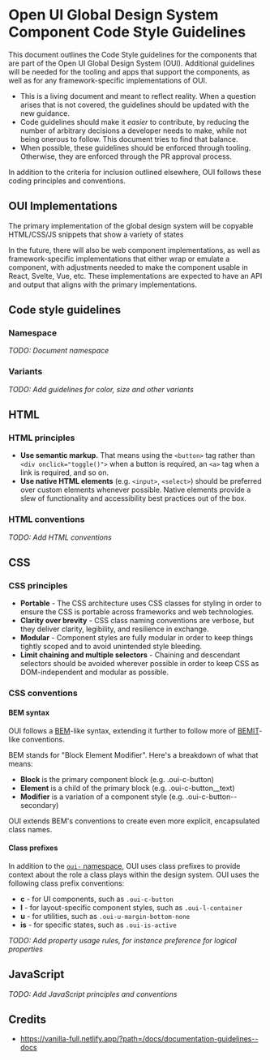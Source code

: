 # Open UI Global Design System Component Code Style Guidelines

This document outlines the Code Style guidelines for the components that are
part of the Open UI Global Design System (OUI). Additional guidelines will be
needed for the tooling and apps that support the components, as well as for any
framework-specific implementations of OUI.

- This is a living document and meant to reflect reality. When a question arises
  that is not covered, the guidelines should be updated with the new guidance.
- Code guidelines should make it *easier* to contribute, by reducing the number
  of arbitrary decisions a developer needs to make, while not being onerous to
  follow. This document tries to find that balance.
- When possible, these guidelines should be enforced through tooling. Otherwise,
  they are enforced through the PR approval process.

In addition to the criteria for inclusion outlined elsewhere, OUI follows these
coding principles and conventions.

## OUI Implementations

The primary implementation of the global design system will be copyable
HTML/CSS/JS snippets that show a variety of states 

In the future, there will also be web component implementations, as well as
framework-specific implementations that either wrap or emulate a component, with
adjustments needed to make the component usable in React, Svelte, Vue, etc.
These implementations are expected to have an API and output that aligns with
the primary implementations.

## Code style guidelines

### Namespace

*TODO: Document namespace*

### Variants

*TODO: Add guidelines for color, size and other variants*

## HTML

### HTML principles

- **Use semantic markup.** That means using the `<button>` tag rather than `<div
  onclick="toggle()">` when a button is required, an `<a>` tag when a link is
  required, and so on.
- **Use native HTML elements** (e.g. `<input>`, `<select>`) should be preferred
  over custom elements whenever possible. Native elements provide a slew of
  functionality and accessibility best practices out of the box.

### HTML conventions

*TODO: Add HTML conventions*

## CSS

### CSS principles

- **Portable** - The CSS architecture uses CSS classes for styling in order to
  ensure the CSS is portable across frameworks and web technologies.
- **Clarity over brevity** - CSS class naming conventions are verbose, but they
  deliver clarity, legibility, and resilience in exchange.
- **Modular** - Component styles are fully modular in order to keep things
  tightly scoped and to avoid unintended style bleeding.
- **Limit chaining and multiple selectors** - Chaining and descendant selectors
  should be avoided wherever possible in order to keep CSS as DOM-independent
  and modular as possible.

### CSS conventions

#### BEM syntax

OUI follows a [BEM](http://getbem.com/introduction/)-like syntax, extending it
further to follow more of
[BEMIT](http://csswizardry.com/2015/08/bemit-taking-the-bem-naming-convention-a-step-further/)-like
conventions.

BEM stands for "Block Element Modifier". Here's a breakdown of what that means:

- **Block** is the primary component block (e.g. .oui-c-button)
- **Element** is a child of the primary block (e.g. .oui-c-button__text)
- **Modifier** is a variation of a component style (e.g. .oui-c-button--secondary)

OUI extends BEM's conventions to create even more explicit, encapsulated class
names.

#### Class prefixes

In addition to the [`oui-` namespace](#namespace), OUI uses class prefixes to
provide context about the role a class plays within the design system. OUI uses
the following class prefix conventions:

- **c** - for UI components, such as `.oui-c-button`
- **l** - for layout-specific component styles, such as `.oui-l-container`
- **u** - for utilities, such as `.oui-u-margin-bottom-none`
- **is** - for specific states, such as `.oui-is-active`

*TODO: Add property usage rules, for instance preference for logical properties*

## JavaScript

*TODO: Add JavaScript principles and conventions*

## Credits

- https://vanilla-full.netlify.app/?path=/docs/documentation-guidelines--docs